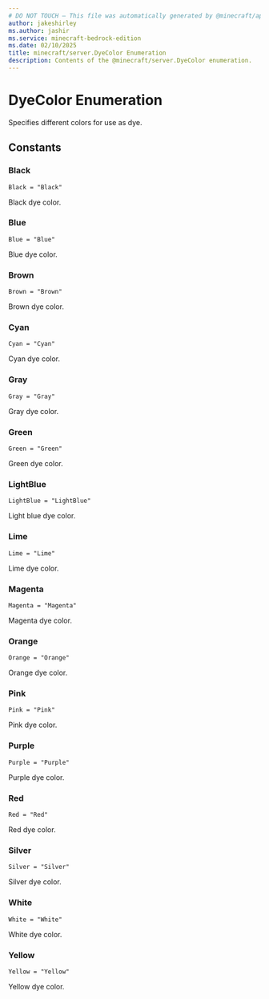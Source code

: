 ```yaml
---
# DO NOT TOUCH — This file was automatically generated by @minecraft/api-docs-generator, to report problems file an issue at https://github.com/Mojang/minecraft-scripting-libraries
author: jakeshirley
ms.author: jashir
ms.service: minecraft-bedrock-edition
ms.date: 02/10/2025
title: minecraft/server.DyeColor Enumeration
description: Contents of the @minecraft/server.DyeColor enumeration.
---
```

# DyeColor Enumeration

Specifies different colors for use as dye.

## Constants
### **Black**
`Black = "Black"`

Black dye color.
### **Blue**
`Blue = "Blue"`

Blue dye color.
### **Brown**
`Brown = "Brown"`

Brown dye color.
### **Cyan**
`Cyan = "Cyan"`

Cyan dye color.
### **Gray**
`Gray = "Gray"`

Gray dye color.
### **Green**
`Green = "Green"`

Green dye color.
### **LightBlue**
`LightBlue = "LightBlue"`

Light blue dye color.
### **Lime**
`Lime = "Lime"`

Lime dye color.
### **Magenta**
`Magenta = "Magenta"`

Magenta dye color.
### **Orange**
`Orange = "Orange"`

Orange dye color.
### **Pink**
`Pink = "Pink"`

Pink dye color.
### **Purple**
`Purple = "Purple"`

Purple dye color.
### **Red**
`Red = "Red"`

Red dye color.
### **Silver**
`Silver = "Silver"`

Silver dye color.
### **White**
`White = "White"`

White dye color.
### **Yellow**
`Yellow = "Yellow"`

Yellow dye color.
